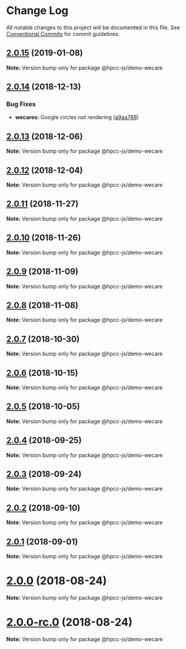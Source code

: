 # Change Log

All notable changes to this project will be documented in this file.
See [Conventional Commits](https://conventionalcommits.org) for commit guidelines.

## [2.0.15](https://github.com/GordonSmith/Visualization/compare/@hpcc-js/demo-wecare@2.0.14...@hpcc-js/demo-wecare@2.0.15) (2019-01-08)

**Note:** Version bump only for package @hpcc-js/demo-wecare






## [2.0.14](https://github.com/GordonSmith/Visualization/compare/@hpcc-js/demo-wecare@2.0.13...@hpcc-js/demo-wecare@2.0.14) (2018-12-13)


### Bug Fixes

* **wecares:** Google circles not rendering ([a9aa788](https://github.com/GordonSmith/Visualization/commit/a9aa788))






## [2.0.13](https://github.com/GordonSmith/Visualization/compare/@hpcc-js/demo-wecare@2.0.12...@hpcc-js/demo-wecare@2.0.13) (2018-12-06)

**Note:** Version bump only for package @hpcc-js/demo-wecare






## [2.0.12](https://github.com/GordonSmith/Visualization/compare/@hpcc-js/demo-wecare@2.0.11...@hpcc-js/demo-wecare@2.0.12) (2018-12-04)

**Note:** Version bump only for package @hpcc-js/demo-wecare






## [2.0.11](https://github.com/GordonSmith/Visualization/compare/@hpcc-js/demo-wecare@2.0.10...@hpcc-js/demo-wecare@2.0.11) (2018-11-27)

**Note:** Version bump only for package @hpcc-js/demo-wecare






<a name="2.0.10"></a>
## [2.0.10](https://github.com/GordonSmith/Visualization/compare/@hpcc-js/demo-wecare@2.0.9...@hpcc-js/demo-wecare@2.0.10) (2018-11-26)

**Note:** Version bump only for package @hpcc-js/demo-wecare





<a name="2.0.9"></a>
## [2.0.9](https://github.com/GordonSmith/Visualization/compare/@hpcc-js/demo-wecare@2.0.8...@hpcc-js/demo-wecare@2.0.9) (2018-11-09)

**Note:** Version bump only for package @hpcc-js/demo-wecare





<a name="2.0.8"></a>
## [2.0.8](https://github.com/GordonSmith/Visualization/compare/@hpcc-js/demo-wecare@2.0.7...@hpcc-js/demo-wecare@2.0.8) (2018-11-08)

**Note:** Version bump only for package @hpcc-js/demo-wecare





<a name="2.0.7"></a>
## [2.0.7](https://github.com/GordonSmith/Visualization/compare/@hpcc-js/demo-wecare@2.0.6...@hpcc-js/demo-wecare@2.0.7) (2018-10-30)

**Note:** Version bump only for package @hpcc-js/demo-wecare





<a name="2.0.6"></a>
## [2.0.6](https://github.com/GordonSmith/Visualization/compare/@hpcc-js/demo-wecare@2.0.5...@hpcc-js/demo-wecare@2.0.6) (2018-10-15)

**Note:** Version bump only for package @hpcc-js/demo-wecare





<a name="2.0.5"></a>
## [2.0.5](https://github.com/GordonSmith/Visualization/compare/@hpcc-js/demo-wecare@2.0.4...@hpcc-js/demo-wecare@2.0.5) (2018-10-05)

**Note:** Version bump only for package @hpcc-js/demo-wecare





<a name="2.0.4"></a>
## [2.0.4](https://github.com/GordonSmith/Visualization/compare/@hpcc-js/demo-wecare@2.0.3...@hpcc-js/demo-wecare@2.0.4) (2018-09-25)

**Note:** Version bump only for package @hpcc-js/demo-wecare





<a name="2.0.3"></a>
## [2.0.3](https://github.com/GordonSmith/Visualization/compare/@hpcc-js/demo-wecare@2.0.2...@hpcc-js/demo-wecare@2.0.3) (2018-09-24)

**Note:** Version bump only for package @hpcc-js/demo-wecare





<a name="2.0.2"></a>
## [2.0.2](https://github.com/GordonSmith/Visualization/compare/@hpcc-js/demo-wecare@2.0.1...@hpcc-js/demo-wecare@2.0.2) (2018-09-10)

**Note:** Version bump only for package @hpcc-js/demo-wecare





<a name="2.0.1"></a>
## [2.0.1](https://github.com/GordonSmith/Visualization/compare/@hpcc-js/demo-wecare@2.0.0...@hpcc-js/demo-wecare@2.0.1) (2018-09-01)

**Note:** Version bump only for package @hpcc-js/demo-wecare





<a name="2.0.0"></a>
# [2.0.0](https://github.com/GordonSmith/Visualization/compare/@hpcc-js/demo-wecare@0.0.55...@hpcc-js/demo-wecare@2.0.0) (2018-08-24)

**Note:** Version bump only for package @hpcc-js/demo-wecare





<a name="2.0.0-rc.0"></a>
# [2.0.0-rc.0](https://github.com/GordonSmith/Visualization/compare/@hpcc-js/demo-wecare@0.0.55...@hpcc-js/demo-wecare@2.0.0-rc.0) (2018-08-24)

**Note:** Version bump only for package @hpcc-js/demo-wecare
